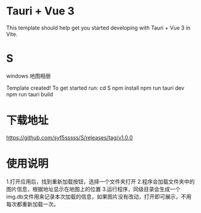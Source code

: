 # Tauri + Vue 3

This template should help get you started developing with Tauri + Vue 3 in Vite. 

# S
windows 地图相册

Template created! To get started run:
  cd S
  npm install
  npm run tauri dev
  npm run tauri build

# 下载地址
https://github.com/syf5sssss/S/releases/tag/v1.0.0

# 使用说明
1.打开应用后，找到重新加载按钮，选择一个文件夹打开
2.程序会加载文件夹中的图片信息，根据地址显示在地图上的位置
3.运行程序，同级目录会生成一个img.db文件用来记录本次加载的信息，如果图片没有改动，打开即可展示，不用每次都重新加载一次。